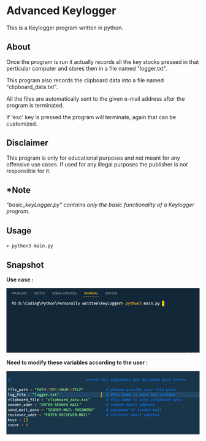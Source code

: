 
# Advanced Keylogger


This is a Keylogger program written in python.

## About

Once the program is run it actually records all the key stocks pressed in that perticular computer and stores then in a file named "logger.txt".

This program also records the clipboard data into a file named "clipboard_data.txt".

All the files are automatically sent to the given e-mail address after the program is terminated.

If 'esc' key is pressed the program will terminate, again that can be customized.

## Disclaimer 

This program is only for educational purposes and not meant for any offensive use cases.
If used for any illegal purposes the publisher is not responsible for it.

## *Note 

*"basic_keyLogger.py" contains only the basic functionality of a Keylogger program.*

## Usage


`> python3 main.py`









## Snapshot

**Use case :**

![App Screenshot](https://github.com/Animesh-Maji/python-scripts/blob/master/KeyLogger/img/usage.png?raw=true)

**Need to modify these variables according to the user :**

![App Screenshot](https://github.com/Animesh-Maji/python-scripts/blob/master/KeyLogger/img/modify.png?raw=true)





